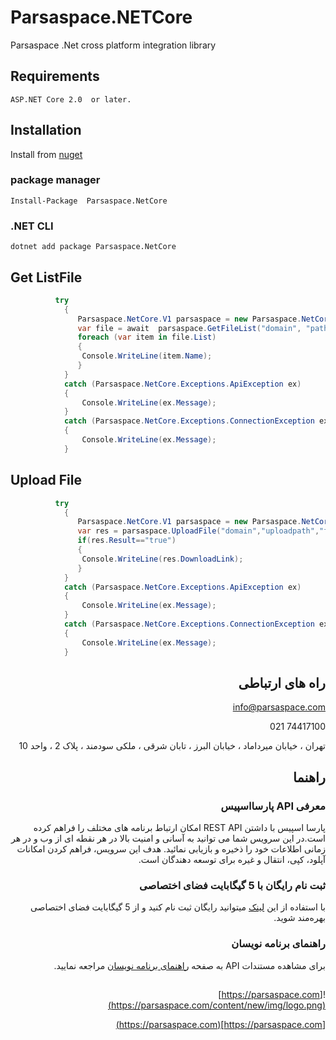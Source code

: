 # Parsaspace.NETCore
   Parsaspace .Net cross platform integration library
## Requirements
    ASP.NET Core 2.0  or later.
## Installation
  Install from [nuget](https://www.nuget.org/packages/Parsaspace.NetCore/)
  ### package manager
    Install-Package  Parsaspace.NetCore
  ### .NET CLI
    dotnet add package Parsaspace.NetCore
	
## Get ListFile

```c#
          try 
            {
               Parsaspace.NetCore.V1 parsaspace = new Parsaspace.NetCore.V1("your token");
               var file = await  parsaspace.GetFileList("domain", "path");
               foreach (var item in file.List)
               {
                Console.WriteLine(item.Name);
               }
            }
            catch (Parsaspace.NetCore.Exceptions.ApiException ex)
            {
                Console.WriteLine(ex.Message);
            }
            catch (Parsaspace.NetCore.Exceptions.ConnectionException ex)
            {
                Console.WriteLine(ex.Message);
            }  
```

## Upload File
```c#
          try 
            {
               Parsaspace.NetCore.V1 parsaspace = new Parsaspace.NetCore.V1("your token");
               var res = parsaspace.UploadFile("domain","uploadpath","filepath");
               if(res.Result=="true")
			   {
			    Console.WriteLine(res.DownloadLink);
			   }
            }
            catch (Parsaspace.NetCore.Exceptions.ApiException ex)
            {
                Console.WriteLine(ex.Message);
            }
            catch (Parsaspace.NetCore.Exceptions.ConnectionException ex)
            {
                Console.WriteLine(ex.Message);
            }  
```




<div dir='rtl'>

## راه های ارتباطی

<a href="mailto:info@parsaspace.com" target="_top">info@parsaspace.com</a>

 74417100 021 

تهران ، خیابان میرداماد ، خیابان البرز ، تابان شرقی ، ملکی سودمند ، پلاک 2 ، واحد 10
</div>

<div dir='rtl'>
	
## راهنما

### معرفی API پارسااسپیس

پارسا اسپیس با داشتن REST API امکان ارتباط برنامه های مختلف را فراهم کرده است.در این سرویس شما می توانید به آسانی و امنیت بالا در هر نقطه ای از وب و در هر زمانی اطلاعات خود را ذخیره و بازیابی نمائید. هدف این سرویس، فراهم کردن امکانات آپلود، کپی، انتقال و غیره برای توسعه دهندگان است.

### ثبت نام رایگان با 5 گیگابایت فضای اختصاصی

با استفاده از این [لینک](https://parsaspace.com/register) میتوانید رایگان ثبت نام کنید و از 5 گیگابایت فضای اختصاصی بهره‌مند شوید.

### راهنمای برنامه نویسان

برای مشاهده مستندات API به صفحه [راهنمای برنامه نویسان](https://api.parsaspace.com/) مراجعه نمایید.


##
![https://parsaspace.com](https://parsaspace.com/content/new/img/logo.png)		

[https://parsaspace.com](https://parsaspace.com)	

</div>


            

  
